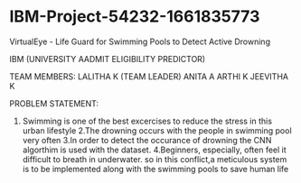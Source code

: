 # IBM-Project-54232-1661835773
VirtualEye - Life Guard for Swimming Pools to Detect Active Drowning

IBM (UNIVERSITY AADMIT ELIGIBILITY PREDICTOR)

TEAM MEMBERS:
LALITHA K (TEAM LEADER)
ANITA A
ARTHI K
JEEVITHA K


PROBLEM STATEMENT:
 1. Swimming is one of the best excercises to reduce the stress in this urban lifestyle
 2.The drowning occurs with the people in swimming pool very often
 3.In order to detect the occurance of drowning the CNN algorthim is used with the dataset.
 4.Beginners, especially, often feel it difficult to breath in underwater. so in this conflict,a meticulous system is to be implemented along with the swimming pools to save human life
